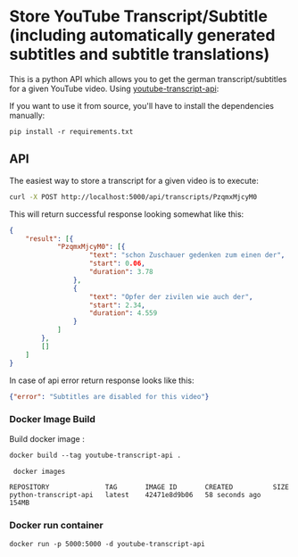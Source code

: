 
# Store YouTube Transcript/Subtitle (including automatically generated subtitles and subtitle translations)  

This is a python API which allows you to get the german transcript/subtitles for a given YouTube video. Using  [youtube-transcript-api](https://pypi.org/project/youtube-transcript-api/):


If you want to use it from source, you'll have to install the dependencies manually:

```
pip install -r requirements.txt
```

## API

The easiest way to store a transcript for a given video is to execute:

```bash
curl -X POST http://localhost:5000/api/transcripts/PzqmxMjcyM0
```

This will return successful response looking somewhat like this:

```json
{
	"result": [{
			"PzqmxMjcyM0": [{
					"text": "schon Zuschauer gedenken zum einen der",
					"start": 0.06,
					"duration": 3.78
				},
				{
					"text": "Opfer der zivilen wie auch der",
					"start": 2.34,
					"duration": 4.559
				}
			]
		},
		[]
	]
}
```

In case of api error return response looks like this:

```json
{"error": "Subtitles are disabled for this video"}
```

### Docker Image Build
Build docker image :
```dockerfile
docker build --tag youtube-transcript-api .
```

```bash
 docker images
```

```text
REPOSITORY              TAG       IMAGE ID       CREATED          SIZE
python-transcript-api   latest    42471e8d9b06   58 seconds ago   154MB

```

### Docker run container

```text
docker run -p 5000:5000 -d youtube-transcript-api
```
